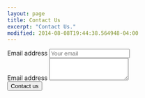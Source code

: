 ```yaml
---
layout: page
title: Contact Us
excerpt: "Contact Us."
modified: 2014-08-08T19:44:38.564948-04:00
---
```


<form method="POST" action="http://formspree.io/glaserpower@gmail.com">
  <div class="form-group">
      <label for="email">Email address</label>
      <input type="email" name="email" id="email" class="form-control" placeholder="Your email" />
   </div>     
   
   <div class="form-group">
        <label for="message">Email address</label>
        <textarea class="form-control" id="message" name="message" rows="3"></textarea>
   </div>

   <div class="form-group">
        <button type="submit" class="btn btn-info pull-right">Contact us</button>
   </div>
</form>